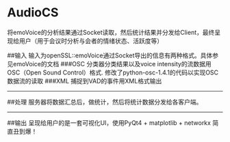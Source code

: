 AudioCS
=======

将emoVoice的分析结果通过Socket读取，然后统计结果并分发给Client，最终呈现给用户（用于会议时分析与会者的情绪状态、活跃度等）

##输入
输入为openSSL::emoVoice通过Socket导出的信息有两种格式。具体参见emoVoice的文档
###OSC
分类器分类结果以及voice intensity的流数据用OSC（Open Sound Control）格式.
修改了python-osc-1.4.1的代码以实现OSC数据流的读取
###XML
捕捉到VAD的事件用XML格式输出

***

##处理
服务器将数据汇总后，做统计，然后将统计数据分发给各客户端。

***

##输出
呈现给用户的是一套可视化UI，使用PyQt4 + matplotlib + networkx
简直丑到爆！
